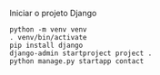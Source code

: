 Iniciar o projeto Django

```
python -m venv venv
. venv/bin/activate
pip install django
django-admin startproject project .
python manage.py startapp contact
```